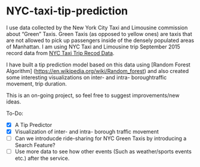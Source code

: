 # NYC-taxi-tip-prediction

I use data collected by the New York City Taxi and Limousine commission about “Green” Taxis. Green Taxis (as opposed to yellow ones) are taxis that are not allowed to pick up passengers inside of the densely populated areas of Manhattan. I am using NYC Taxi and Limousine trip September 2015 record data from [NYC Taxi Trip Recod Data](http://www.nyc.gov/html/tlc/html/about/trip_record_data.shtml). 

I have built a tip prediction model based on this data using [Random Forest Algorithm] (https://en.wikipedia.org/wiki/Random_forest) and also created some interesting visualizations on inter- and intra- boroughtraffic movement, trip duration. 


This is an on-going project, so feel free to suggest improvements/new ideas. 

To-Do:

- [x] A Tip Predictor
- [x] Visualization of inter- and intra- borough traffic movement
- [ ] Can we introducde ride-sharing for NYC Green Taxis by introducing a Search Feature? 
- [ ] Use more data to see how other events (Such as weather/sports events etc.) after the service.

